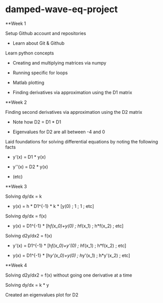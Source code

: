 # damped-wave-eq-project
**Week 1

Setup Github account and repositories

- Learn about Git & Github

Learn python concepts

- Creating and multiplying matrices via numpy

- Running specific for loops

- Matlab plotting

- Finding derivatives via approximation using the D1 matrix



**Week 2

Finding second derivatives via approximation using the D2 matrix

- Note how D2 = D1 * D1

- Eigenvalues for D2 are all between -4 and 0

Laid foundations for solving differential equations by noting the following facts

- y'(x) = D1 * y(x)

- y''(x) = D2 * y(x)

- (etc)



**Week 3

Solving dy/dx = k

- y(x) = h * D1^{-1} * k * [y(0) ; 1 ; 1 ; etc]

Solving dy/dx = f(x)

- y(x) = D1^{-1} * [h*f(x_0)+y(0) ; h*f(x_1) ; h*f(x_2) ; etc]

Solving d2y/dx2 = f(x)

- y'(x) = D1^{-1} * [h*f(x_0)+y'(0) ; h*f(x_1) ; h*f(x_2) ; etc]

- y(x) = D1^{-1} * [h*y'(x_0)+y(0) ; h*y'(x_1) ; h*y'(x_2) ; etc]



**Week 4

Solving d2y/dx2 = f(x) without going one derivative at a time

Solving dy/dx = k * y

Created an eigenvalues plot for D2
